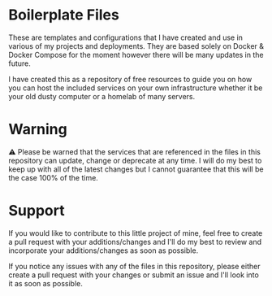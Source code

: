 # Boilerplate Files

These are templates and configurations that I have created and use in various of my projects and deployments. They are based solely on Docker & Docker Compose for the moment however there will be many updates in the future.

I have created this as a repository of free resources to guide you on how you can host the included services on your own infrastructure whether it be your old dusty computer or a homelab of many servers.

# Warning

⚠️ Please be warned that the services that are referenced in the files in this repository can update, change or deprecate at any time. I will do my best to keep up with all of the latest changes but I cannot guarantee that this will be the case 100% of the time.

# Support

If you would like to contribute to this little project of mine, feel free to create a pull request with your additions/changes and I'll do my best to review and incorporate your additions/changes as soon as possible.

If you notice any issues with any of the files in this repository, please either create a pull request with your changes or submit an issue and I'll look into it as soon as possible.
